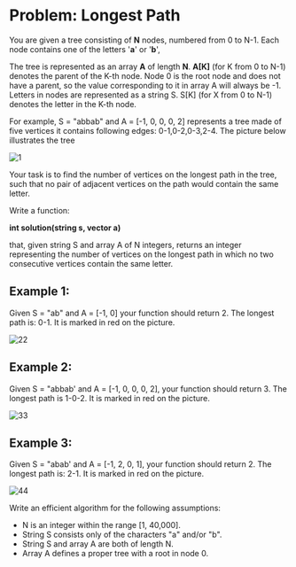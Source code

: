 # Problem: Longest Path

You are given a tree consisting of **N** nodes, numbered from 0 to N-1. Each node contains one of the letters '**a**' or '**b**',

The tree is represented as an array **A** of length **N**. **A[K]** (for K from 0 to N-1) denotes the parent of the K-th node. Node 0 is the root node and does not have a parent, so the value corresponding to it in array A will always be -1. Letters in nodes are represented as a string S. S[K] (for X from 0 to N-1) denotes the letter in the K-th node.

For example, S = "abbab" and A = [-1, 0, 0, 0, 2] represents a tree made of five vertices it contains following edges: 0-1,0-2,0-3,2-4. The picture below illustrates the tree

![1](https://user-images.githubusercontent.com/55001351/130613867-e4edec44-00cf-4f99-9985-d3646d113c2f.JPG)

Your task is to find the number of vertices on the longest path in the tree, such that no pair of adjacent vertices on the path would contain the same letter.

Write a function:

**int solution(string s, vector<int> a)**

that, given string S and array A of N integers, returns an integer representing the number of vertices on the longest path in which no two consecutive vertices contain the same letter.

## Example 1:

Given S = "ab" and A = [-1, 0] your function should return 2. The longest path is: 0-1. It is marked in red on the picture.

![22](https://user-images.githubusercontent.com/55001351/130614727-a11c40a0-cd27-43b5-a38d-43d3281568ac.jpg)

## Example 2:

Given S = "abbab' and A = [-1, 0, 0, 0, 2], your function should return 3. The longest path is 1-0-2. It is marked in red on the picture.
  
![33](https://user-images.githubusercontent.com/55001351/130615055-aff9c6bc-78e6-4503-81a4-a8031d29a93e.jpg)

## Example 3:
  
Given S = "abab' and A = [-1, 2, 0, 1], your function should return 2. The longest path is: 2-1. It is marked in red on the picture.
  
![44](https://user-images.githubusercontent.com/55001351/130615375-3313571f-7b1b-4191-bad4-afe663ac5c5c.jpg)

Write an efficient algorithm for the following assumptions:

* N is an integer within the range [1, 40,000].
* String S consists only of the characters "a" and/or "b".
* String S and array A are both of length N.
* Array A defines a proper tree with a root in node 0.
